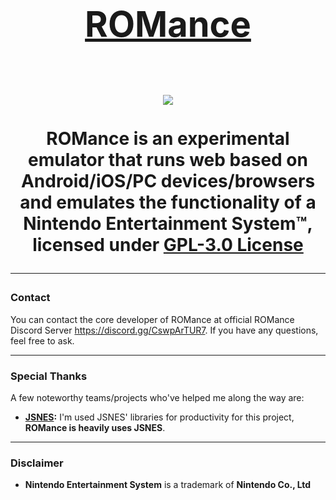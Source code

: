<h1 align="center">
    <a href="https://github.com/skyline-emu/skyline" target="_blank">
        <h1>ROMance<h1>
    </a>
    <img src="http://svgur.com/i/aa6.svg"/>
</h1>
<p align="center">
    <b>ROMance</b> is an experimental emulator that runs web based on <b>Android/iOS/PC</b> devices/browsers and emulates the functionality of a <b>Nintendo Entertainment System™</b>, licensed under <a href="https://github.com/kegri/ROMance/blob/master/LICENSE.md"><b>GPL-3.0 License</b></a>
</p>

---

### Contact
You can contact the core developer of ROMance at official ROMance Discord Server https://discord.gg/CswpArTUR7. If you have any questions, feel free to ask.

---

### Special Thanks
A few noteworthy teams/projects who've helped me along the way are:
* **[JSNES](https://github.com/bfirsh/jsnes):** I'm used JSNES' libraries for productivity for this project, **ROMance is heavily uses JSNES**.

---

### Disclaimer
* **Nintendo Entertainment System** is a trademark of **Nintendo Co., Ltd**
